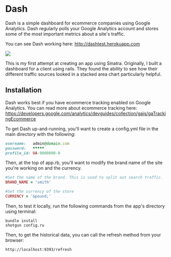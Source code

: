 Dash
====

Dash is a simple dashboard for ecommerce companies using Google Analytics. Dash regularly polls your Google Analytics account and stores some of the most important metrics about a site's traffic.

You can see Dash working here: http://dashtest.herokuapp.com

![](http://f.cl.ly/items/3R2Z0T2q241H071w3b2k/dash_v1.png)

This is my first attempt at creating an app using Sinatra. Originally, I built a dashboard for a client using rails. They found the ability to see how their different traffic sources looked in a stacked area chart particularly helpful.

## Installation

Dash works best if you have ecommerce tracking enabled on Google Analytics. You can read more about ecommerce tracking here: https://developers.google.com/analytics/devguides/collection/gajs/gaTrackingEcommerce

To get Dash up-and-running, you'll want to create a config.yml file in the main directory with the following:

```ruby
username:   admin@domain.com
password:   *****
profile_id: UA-0000000-0
```

Then, at the top of app.rb, you'll want to modify the brand name of the site you're working on and the currency.

```ruby
#Set the name of the brand. This is used to split out search traffic.
BRAND_NAME = 'smith'

#Set the currency of the store
CURRENCY = '&pound;'
```

Then, to test it locally, run the following commands from the app's directory using terminal:

```
bundle install
shotgun config.ru
```

Then, to get the historical data, you can call the refresh method from your browser:

`http://localhost:9393/refresh`
